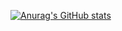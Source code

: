 [![Anurag's GitHub stats](https://github-readme-stats.vercel.app/api?username=caolinjian)](https://github.com/anuraghazra/github-readme-stats)
